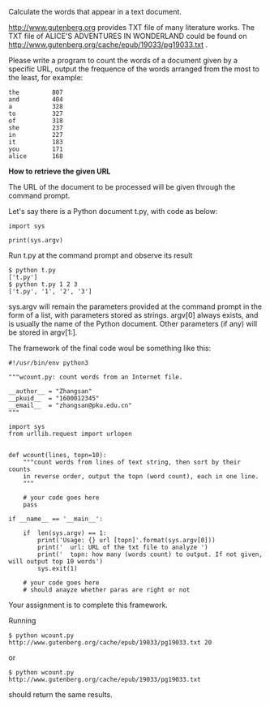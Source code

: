 Calculate the words that appear in a text document.

http://www.gutenberg.org provides TXT file of many literature works. The TXT file of ALICE'S ADVENTURES IN WONDERLAND could be found on http://www.gutenberg.org/cache/epub/19033/pg19033.txt .

Please write a program to count the words of a document given by a specific URL, output the frequence of the words arranged from the most to the least, for example:
```
the         807
and         404
a           328
to          327
of          318
she         237
in          227
it          183
you         171
alice       168
```

**How to retrieve the given URL**

The URL of the document to be processed will be given through the command prompt.

Let's say there is a Python document t.py, with code as below:
```
import sys

print(sys.argv)
```
Run t.py at the command prompt and observe its result
```
$ python t.py
['t.py']
$ python t.py 1 2 3
['t.py', '1', '2', '3']
```
sys.argv will remain the parameters provided at the command prompt in the form of a list, with parameters stored as strings. argv[0] always exists, and is usually the name of the Python document. Other parameters (if any) will be stored in argv[1:].

The framework of the final code woul be something like this:
```
#!/usr/bin/env python3

"""wcount.py: count words from an Internet file.

__author__ = "Zhangsan"
__pkuid__  = "1600012345"
__email__  = "zhangsan@pku.edu.cn"
"""

import sys
from urllib.request import urlopen


def wcount(lines, topn=10):
    """count words from lines of text string, then sort by their counts
    in reverse order, output the topn (word count), each in one line. 
    """

    # your code goes here
    pass

if __name__ == '__main__':

    if  len(sys.argv) == 1:
        print('Usage: {} url [topn]'.format(sys.argv[0]))
        print('  url: URL of the txt file to analyze ')
        print('  topn: how many (words count) to output. If not given, will output top 10 words')
        sys.exit(1)

    # your code goes here
    # should anayze whether paras are right or not
```
Your assignment is to complete this framework.


Running
```
$ python wcount.py http://www.gutenberg.org/cache/epub/19033/pg19033.txt 20
```
or
```
$ python wcount.py http://www.gutenberg.org/cache/epub/19033/pg19033.txt
```
should return the same results.
